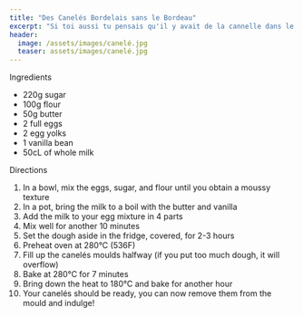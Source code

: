 ```yaml
---
title: "Des Canelés Bordelais sans le Bordeau"
excerpt: "Si toi aussi tu pensais qu'il y avait de la cannelle dans le canelé"
header:
  image: /assets/images/canelé.jpg
  teaser: assets/images/canelé.jpg
---
```

Ingredients

* 220g sugar
* 100g flour
* 50g butter
* 2 full eggs
* 2 egg yolks
* 1 vanilla bean
* 50cL of whole milk

Directions

1. In a bowl, mix the eggs, sugar, and flour until you obtain a moussy texture
2. In a pot, bring the milk to a boil with the butter and vanilla
3. Add the milk to your egg mixture in 4 parts
4. Mix well for another 10 minutes
5. Set the dough aside in the fridge, covered, for 2-3 hours
6. Preheat oven at 280°C (536F)
7. Fill up the canelés moulds halfway (if you put too much dough, it will overflow)
8. Bake at 280°C for 7 minutes 
9. Bring down the heat to 180°C and bake for another hour
10. Your canelés should be ready, you can now remove them from the mould and indulge!  
